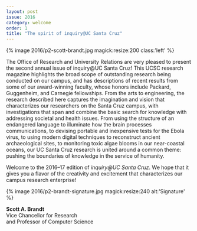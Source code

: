 ```yaml
---
layout: post
issue: 2016
category: welcome
order: 1
title: "The spirit of inquiry@UC Santa Cruz"
---
```


{% image 2016/p2-scott-brandt.jpg magick:resize:200 class:'left' %}

The Office of Research and University Relations are very pleased to present the second annual issue of inquiry@UC Santa Cruz! This UCSC research magazine highlights the broad scope of outstanding research being conducted on our campus, and has descriptions of recent results from some of our award-winning faculty, whose honors include Packard, Guggenheim, and Carnegie fellowships. From the arts to engineering, the research described here captures the imagination and vision that characterizes our researchers on the Santa Cruz campus, with investigations that span and combine the basic search for knowledge with addressing societal and health issues. From using the structure of an endangered language to illuminate how the brain processes communications, to devising portable and inexpensive tests for the Ebola virus, to using modern digital techniques to reconstruct ancient archaeological sites, to monitoring toxic algae blooms in our near-coastal oceans, our UC Santa Cruz research is united around a common theme: pushing the boundaries of knowledge in the service of humanity.

Welcome to the 2016–17 edition of _inquiry@UC Santa Cruz_. We hope that it gives you a flavor of the creativity and excitement that characterizes our campus research enterprise!

{% image 2016/p2-brandt-signature.jpg magick:resize:240 alt:'Signature' %}

**Scott A. Brandt**  
Vice Chancellor for Research  
and Professor of Computer Science
